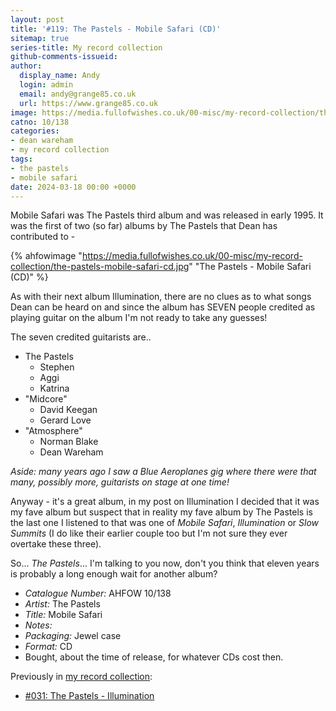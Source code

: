 ```yaml
---
layout: post
title: '#119: The Pastels - Mobile Safari (CD)'
sitemap: true
series-title: My record collection 
github-comments-issueid:
author:
  display_name: Andy
  login: admin
  email: andy@grange85.co.uk
  url: https://www.grange85.co.uk
image: https://media.fullofwishes.co.uk/00-misc/my-record-collection/the-pastels-mobile-safari-cd.jpg
catno: 10/138
categories:
- dean wareham
- my record collection
tags:
- the pastels
- mobile safari
date: 2024-03-18 00:00 +0000
---
```

Mobile Safari was The Pastels third album and was released in early 1995. It was the first of two (so far) albums by The Pastels that Dean has contributed to - 

{% ahfowimage "https://media.fullofwishes.co.uk/00-misc/my-record-collection/the-pastels-mobile-safari-cd.jpg" "The Pastels - Mobile Safari (CD)" %}

As with their next album Illumination, there are no clues as to what songs Dean can be heard on and since the album has SEVEN people credited as playing guitar on the album I'm not ready to take any guesses!

<!--more-->

The seven credited guitarists are..

 - The Pastels
   - Stephen
   - Aggi
   - Katrina
 - "Midcore"
   - David Keegan
   - Gerard Love
 - "Atmosphere"
   - Norman Blake
   - Dean Wareham

_Aside: many years ago I saw a Blue Aeroplanes gig where there were that many, possibly more, guitarists on stage at one time!_

Anyway - it's a great album, in my post on Illumination I decided that it was my fave album but suspect that in reality my fave album by The Pastels is the last one I listened to that was one of _Mobile Safari_, _Illumination_ or _Slow Summits_ (I do like their earlier couple too but I'm not sure they ever overtake these three).

So... _The Pastels_... I'm talking to you now, don't you think that eleven years is probably a long enough wait for another album?

 - *Catalogue Number:* AHFOW 10/138
 - *Artist:* The Pastels
 - *Title:* Mobile Safari
 - *Notes:* 
 - *Packaging:* Jewel case
 - *Format:* CD
 - Bought, about the time of release, for whatever CDs cost then.

Previously in [my record collection](/category/my-record-collection):
 - [#031: The Pastels - Illumination](/2023/05/04/my-record-collection-031-the-pastels-illumination/)
